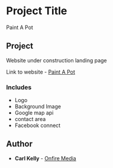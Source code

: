
# Project Title

Paint A Pot


## Project

Website under construction landing page

Link to website - [Paint A Pot](http://www.paint-a-pot.com)

### Includes

* Logo
* Background Image
* Google map api
* contact area
* Facebook connect

## Author

* **Carl Kelly** - [Onfire Media](http://www.onfiremedia.co.uk)


